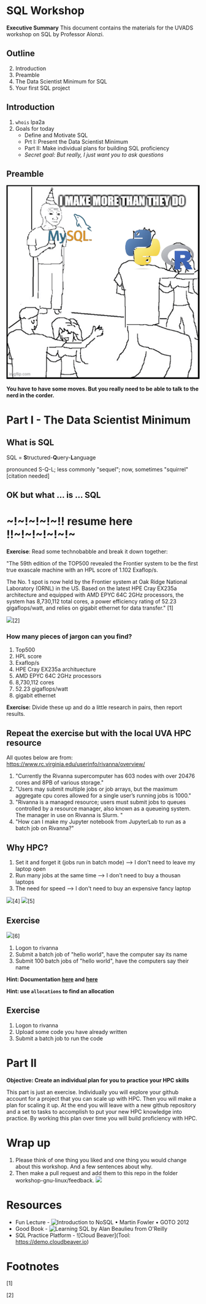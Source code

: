 # SQL Workshop
**Executive Summary** This document contains the materials for the UVADS workshop on SQL by Professor Alonzi. 

## Outline
2. Introduction
3. Preamble
4. The Data Scientist Minimum for SQL
5. Your first SQL project


## Introduction
1. `whois` lpa2a
2. Goals for today
    * Define and Motivate SQL
    * Prt I: Present the Data Scientist Minimum
    * Part II: Make individual plans for building SQL proficiency
    * _Secret goal: But really, I just want you to ask questions_


## Preamble
![](sql-meme.png)

**You have to have some moves. But you really need to be able to talk to the nerd in the corder.**

# Part I - The Data Scientist Minimum
## What is SQL
SQL = **S**tructured-**Q**uery-**L**anguage

pronounced S-Q-L; less commonly "sequel"; now, sometimes "squirrel" [citation needed]

## OK but what ... **is** ... SQL

# ~!~!~!~!~!! resume here !!~!~!~!~!~!~

**Exercise**: Read some technobabble and break it down together:

"The 59th edition of the TOP500 revealed the Frontier system to be the first true exascale machine with an HPL score of 1.102 Exaflop/s.

The No. 1 spot is now held by the Frontier system at Oak Ridge National Laboratory (ORNL) in the US. Based on the latest HPE Cray EX235a architecture and equipped with AMD EPYC 64C 2GHz processors, the system has 8,730,112 total cores, a power efficiency rating of 52.23 gigaflops/watt, and relies on gigabit ethernet for data transfer." [1]

![](https://www.kotzendes-einhorn.de/blog/wp-content/uploads/2016/02/121Gigawatts.gif)[2]

### How many pieces of jargon can you find?
1. Top500
2. HPL score
3. Exaflop/s
4. HPE Cray EX235a archituecture
5. AMD EPYC 64C 2GHz processors
6. 8,730,112 cores
7. 52.23 gigaflops/watt
8. gigabit ethernet

**Exercise:** Divide these up and do a little research in pairs, then report results.

## Repeat the exercise but with the local UVA HPC resource

All quotes below are from: https://www.rc.virginia.edu/userinfo/rivanna/overview/
1. "Currently the Rivanna supercomputer has 603 nodes with over 20476 cores and 8PB of various storage."
2. "Users may submit multiple jobs or job arrays, but the maximum aggregate cpu cores allowed for a single user’s running jobs is 1000."
3. "Rivanna is a managed resource; users must submit jobs to queues controlled by a resource manager, also known as a queueing system. The manager in use on Rivanna is Slurm. "
4. "How can I make my Jupyter notebook from JupyterLab to run as a batch job on Rivanna?"


## Why HPC?
1. Set it and forget it (jobs run in batch mode) --> I don't need to leave my laptop open
2. Run many jobs at the same time --> I don't need to buy a thousan laptops
3. The need for speed --> I don't need to buy an expensive fancy laptop

![](https://media.giphy.com/media/26AHLNr8en8J3ovOo/giphy.gif)[4]
![](2022-09-30-cas7kvf.png)[5]

## Exercise
![](deer.jpg)[6]
1. Logon to rivanna
2. Submit a batch job of "hello world", have the computer say its name
3. Submit 100 batch jobs of "hello world", have the computers say their name

**Hint: Documentation [here](https://www.rc.virginia.edu/userinfo/rivanna/slurm/) and [here](https://slurm.schedmd.com/documentation.html)**

**Hint: use `allocations` to find an allocation**

## Exercise
1. Logon to rivanna
2. Upload some code you have already written
3. Submit a batch job to run the code

# Part II
**Objective: Create an individual plan for you to practice your HPC skills**

This part is just an exercise. Individually you will explore your github account for a project that you can scale up with HPC. Then you will make a plan for scaling it up. At the end you will leave with a new github repository and a set to tasks to accomplish to put your new HPC knowledge into practice. By working this plan over time you will build proficiency with HPC.

# Wrap up
1. Please think of one thing you liked and one thing you would change about this workshop. And a few sentences about why.
2. Then make a pull request and add them to this repo in the folder workshop-gnu-linux/feedback.
![](../workshop-gnu-linux/swanson-please.png)

# Resources
* Fun Lecture - ![Introduction to NoSQL • Martin Fowler • GOTO 2012](https://youtu.be/qI_g07C_Q5I?si=pEkFdkTYquHfcv85)
* Good Book - ![Learning SQL by Alan Beaulieu from O'Reilly](https://search.lib.virginia.edu/sources/uva_library/items/u11457927)
* SQL Practice Platform - ![Cloud Beaver](Tool: https://demo.cloudbeaver.io)

# Footnotes
[1] 

[2] 
